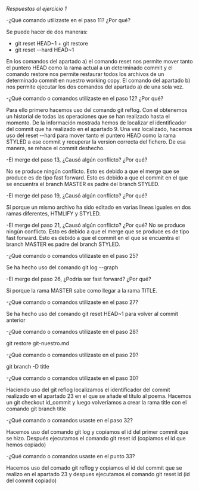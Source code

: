 *Respuestas al ejercicio 1*

-¿Qué comando utilizaste en el paso 11? ¿Por qué?
 
 Se puede hacer de dos maneras:

   - git reset HEAD~1 + git restore  
   - git reset --hard HEAD~1

 En los comandos del apartado a) el comando reset nos permite mover tanto el 
 puntero HEAD como la rama actual a un determinado commit y el comando 
 restore nos permite restaurar todos los archivos de un determinado commit
 en nuestro working copy. 
 El comando del apartado b) nos permite ejecutar los dos comandos del 
 apartado a) de una sola vez.

-¿Qué comando o comandos utilizaste en el paso 12? ¿Por qué?

 Para ello primero hacemos uso del comando git reflog. Con el obtenemos un 
 historial de todas las operaciones que se han realizado hasta el momento.
 De la información mostrada hemos de localizar el identificador del commit 
 que ha realizado en el apartado 9. Una vez localizado, hacemos uso del
 reset --hard para mover tanto el puntero HEAD como la rama STYLED a ese commit
 y recuperar la version correcta del fichero.
 De esa manera, se rehace el commit deshecho.
 
-El merge del paso 13, ¿Causó algún conflicto? ¿Por qué?
 
 No se produce ningún conflicto. Esto es debido a que el merge que se produce
 es de tipo fast forward. Esto es debido a que el commit en el que se 
 encuentra el branch MASTER es padre del branch STYLED.

-El merge del paso 19, ¿Causó algún conflicto? ¿Por qué?  

 Sí porque un mismo archivo ha sido editado en varias lineas iguales 
 en dos ramas diferentes, HTMLIFY y STYLED.
 
-El merge del paso 21, ¿Causó algún conflicto? ¿Por qué?
 No se produce ningún conflicto. Esto es debido a que el merge que se produce
 es de tipo fast forward. Esto es debido a que el commit en el que se 
 encuentra el branch MASTER es padre del branch STYLED.

-¿Qué comando o comandos utilizaste en el paso 25?

 Se ha hecho uso del comando git log --graph

-El merge del paso 26, ¿Podría ser fast forward? ¿Por qué? 

 Si porque la rama MASTER sabe como llegar a la rama TITLE.

-¿Qué comando o comandos utilizaste en el paso 27? 
 
 Se ha hecho uso del comando git reset HEAD~1 para volver al commit anterior

-¿Qué comando o comandos utilizaste en el paso 28? 

 git restore git-nuestro.md

-¿Qué comando o comandos utilizaste en el paso 29? 
 
 git branch -D title

-¿Qué comando o comandos utilizaste en el paso 30?

 Haciendo uso del git reflog localizamos el identificador del commit realizado en el 
 apartado 23 en el que se añade el título al poema. Hacemos un git checkout id_commit 
 y luego volveríamos a crear la rama title con el comando git branch title

-¿Qué comando o comandos usaste en el paso 32?

 Hacemos uso del comando git log y copiamos el id del primer commit que se hizo. 
 Después ejecutamos el comando git reset id (copiamos el id que hemos copiado)

-¿Qué comando o comandos usaste en el punto 33?

 Hacemos uso del comado git reflog y copiamos el id del commit que se realizo en el 
 apartado 23 y despues ejecutamos el comando git reset id (id del commit copiado)


